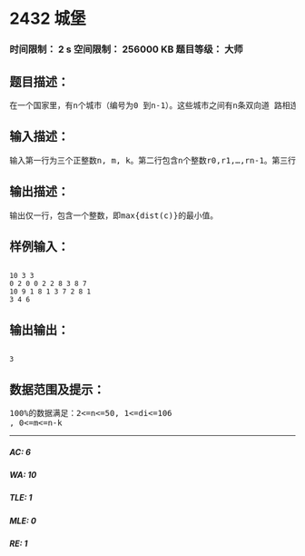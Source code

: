 # 2432 城堡   
### 时间限制： 2 s     空间限制： 256000 KB     题目等级： 大师  
## 题目描述：  

<pre>
在一个国家里，有n个城市（编号为0 到n-1）。这些城市之间有n条双向道 路相连（编号为0 到n-1），其中编号为i的道路连接了城市i和城市ri（一条道 路可以连接一个城市和它自身），长度为di。n 个城市中有m个拥有自己城堡， 可以抵御敌人侵略。如果没有城堡的城市遭受攻击，则离它最近的城堡将派兵前 往救援。 你的任务是在不超过k个没有城堡的城市中建立城堡，使得所有城市中“离 最近城堡的距离”的最大值尽量小。换句话说，若令dist(c)表示城市c的最近城 堡离它的距离，则你的任务是让max{dist(c)}尽量小。 输入数据保证存在方案使得对于每个城市，至少有一个城堡能够到达。
</pre>
  
  
## 输入描述：  

<pre>
输入第一行为三个正整数n, m, k。第二行包含n个整数r0,r1,…,rn-1。第三行 包含n 个整数d0,d1,…,dn-1。第四行包含m 个各不相同的0~n-1 之间的整数，分 别为m个城堡所在的城市编号。
</pre>
  
  
## 输出描述：  

<pre>
输出仅一行，包含一个整数，即max{dist(c)}的最小值。
</pre>
  
  
## 样例输入：  

<pre><code>
10 3 3   
0 2 0 0 2 2 8 3 8 7   
10 9 1 8 1 3 7 2 8 1   
3 4 6
</code></pre>
  
  
## 输出输出：  

<pre><code>
3
</code></pre>
  
  
## 数据范围及提示：  

<pre>
100%的数据满足：2<=n<=50, 1<=di<=106  
, 0<=m<=n-k
</pre>
  
  
***  

##### AC: 6  
##### WA: 10  
##### TLE: 1  
##### MLE: 0  
##### RE: 1  
